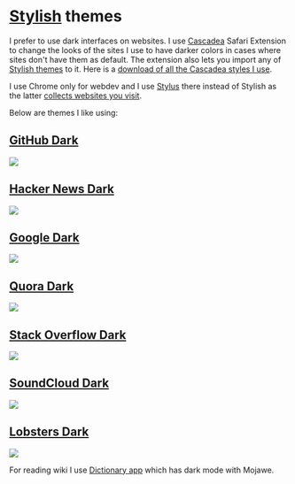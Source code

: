 # [Stylish](https://userstyles.org) themes

I prefer to use dark interfaces on websites. I use [Cascadea](https://cascadea.app) Safari Extension to change the looks of the sites I use to have darker colors in cases where sites don't have them as default. The extension also lets you import any of [Stylish themes](https://userstyles.org) to it. Here is a [download of all the Cascadea styles I use](https://www.dropbox.com/s/dcnhujryt0ydft5/Cascadea%20Styles.sdb?dl=1).

I use Chrome only for webdev and I use [Stylus](https://github.com/openstyles/stylus#readme) there instead of Stylish as the latter [collects websites you visit](https://robertheaton.com/2018/07/02/stylish-browser-extension-steals-your-internet-history/).

Below are themes I like using:

## [GitHub Dark](https://userstyles.org/styles/37035/github-dark)

![](https://i.imgur.com/ValUboK.png)

## [Hacker News Dark](https://userstyles.org/styles/113994/hacker-news-dark)

![](https://i.imgur.com/vvfG3au.png)

## [Google Dark](https://userstyles.org/styles/118959/darksearch-for-google)

![](https://i.imgur.com/tTKd4kG.png)

## [Quora Dark](https://userstyles.org/styles/104706/quora-dark)

![](https://i.imgur.com/VFAXqU1.png)

## [Stack Overflow Dark](https://userstyles.org/styles/35345)

![](https://i.imgur.com/NKI5yj2.png)

## [SoundCloud Dark](https://userstyles.org/styles/90894/soundcloud-pitch-black)

![](https://i.imgur.com/hjCCD1E.png)

## [Lobsters Dark](https://userstyles.org/styles/136068/neo-dark-lobsters)

![](https://i.imgur.com/nCjge7A.png)

For reading wiki I use [Dictionary app](https://wokabulary.com/blog/the-built-in-dictionary-on-mac-and-iphone.html) which has dark mode with Mojawe.
